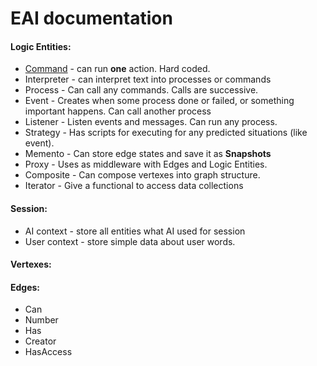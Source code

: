 # EAI documentation

#### Logic Entities:

- [Command](logic_entities/command.md) - can run **one** action. Hard coded.
- Interpreter - can interpret text into processes or commands
- Process - Can call any commands. Calls are successive.
- Event - Creates when some process done or failed, or something important happens. Can call another process
- Listener - Listen events and messages. Can run any process.
- Strategy - Has scripts for executing for any predicted situations (like event).
- Memento - Can store edge states and save it as **Snapshots**
- Proxy - Uses as middleware with Edges and Logic Entities.
- Composite - Can compose vertexes into graph structure.
- Iterator - Give a functional to access data collections

#### Session:

- AI context - store all entities what AI used for session
- User context - store simple data about user words.

#### Vertexes:

#### Edges:

- Can
- Number
- Has
- Creator
- HasAccess

